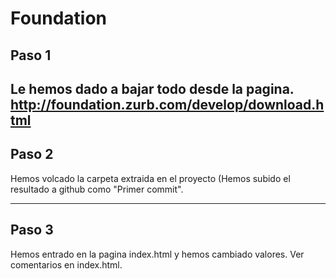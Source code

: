 Foundation
==========
Paso 1
-----------
Le hemos dado a bajar todo desde la pagina.
http://foundation.zurb.com/develop/download.html
-----
Paso 2
-----
Hemos volcado la carpeta extraida en el proyecto (Hemos subido el resultado a github como "Primer commit".

----
Paso 3
------
Hemos entrado en la pagina index.html y hemos cambiado valores. Ver comentarios en index.html.
